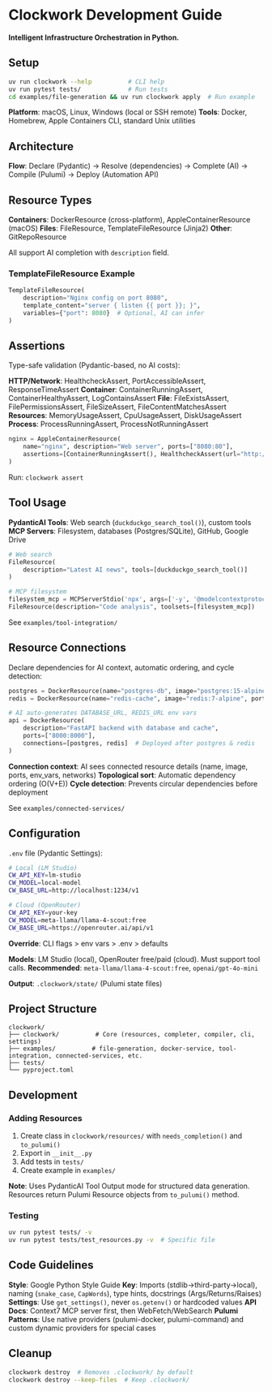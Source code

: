 # Clockwork Development Guide

**Intelligent Infrastructure Orchestration in Python.**

## Setup

```bash
uv run clockwork --help          # CLI help
uv run pytest tests/             # Run tests
cd examples/file-generation && uv run clockwork apply  # Run example
```

**Platform**: macOS, Linux, Windows (local or SSH remote)
**Tools**: Docker, Homebrew, Apple Containers CLI, standard Unix utilities

## Architecture

**Flow**: Declare (Pydantic) → Resolve (dependencies) → Complete (AI) → Compile (Pulumi) → Deploy (Automation API)

## Resource Types

**Containers**: DockerResource (cross-platform), AppleContainerResource (macOS)
**Files**: FileResource, TemplateFileResource (Jinja2)
**Other**: GitRepoResource

All support AI completion with `description` field.

### TemplateFileResource Example

```python
TemplateFileResource(
    description="Nginx config on port 8080",
    template_content="server { listen {{ port }}; }",
    variables={"port": 8080}  # Optional, AI can infer
)
```

## Assertions

Type-safe validation (Pydantic-based, no AI costs):

**HTTP/Network**: HealthcheckAssert, PortAccessibleAssert, ResponseTimeAssert
**Container**: ContainerRunningAssert, ContainerHealthyAssert, LogContainsAssert
**File**: FileExistsAssert, FilePermissionsAssert, FileSizeAssert, FileContentMatchesAssert
**Resources**: MemoryUsageAssert, CpuUsageAssert, DiskUsageAssert
**Process**: ProcessRunningAssert, ProcessNotRunningAssert

```python
nginx = AppleContainerResource(
    name="nginx", description="Web server", ports=["8080:80"],
    assertions=[ContainerRunningAssert(), HealthcheckAssert(url="http://localhost:8080")]
)
```

Run: `clockwork assert`

## Tool Usage

**PydanticAI Tools**: Web search (`duckduckgo_search_tool()`), custom tools
**MCP Servers**: Filesystem, databases (Postgres/SQLite), GitHub, Google Drive

```python
# Web search
FileResource(
    description="Latest AI news", tools=[duckduckgo_search_tool()]
)

# MCP filesystem
filesystem_mcp = MCPServerStdio('npx', args=['-y', '@modelcontextprotocol/server-filesystem', '/path'])
FileResource(description="Code analysis", toolsets=[filesystem_mcp])
```

See `examples/tool-integration/`

## Resource Connections

Declare dependencies for AI context, automatic ordering, and cycle detection:

```python
postgres = DockerResource(name="postgres-db", image="postgres:15-alpine", ports=["5432:5432"])
redis = DockerResource(name="redis-cache", image="redis:7-alpine", ports=["6379:6379"])

# AI auto-generates DATABASE_URL, REDIS_URL env vars
api = DockerResource(
    description="FastAPI backend with database and cache",
    ports=["8000:8000"],
    connections=[postgres, redis]  # Deployed after postgres & redis
)
```

**Connection context**: AI sees connected resource details (name, image, ports, env_vars, networks)
**Topological sort**: Automatic dependency ordering (O(V+E))
**Cycle detection**: Prevents circular dependencies before deployment

See `examples/connected-services/`

## Configuration

`.env` file (Pydantic Settings):

```bash
# Local (LM Studio)
CW_API_KEY=lm-studio
CW_MODEL=local-model
CW_BASE_URL=http://localhost:1234/v1

# Cloud (OpenRouter)
CW_API_KEY=your-key
CW_MODEL=meta-llama/llama-4-scout:free
CW_BASE_URL=https://openrouter.ai/api/v1
```

**Override**: CLI flags > env vars > .env > defaults

**Models**: LM Studio (local), OpenRouter free/paid (cloud). Must support tool calls.
**Recommended**: `meta-llama/llama-4-scout:free`, `openai/gpt-4o-mini`

**Output**: `.clockwork/state/` (Pulumi state files)

## Project Structure

```text
clockwork/
├── clockwork/          # Core (resources, completer, compiler, cli, settings)
├── examples/          # file-generation, docker-service, tool-integration, connected-services, etc.
├── tests/
└── pyproject.toml
```

## Development

### Adding Resources

1. Create class in `clockwork/resources/` with `needs_completion()` and `to_pulumi()`
2. Export in `__init__.py`
3. Add tests in `tests/`
4. Create example in `examples/`

**Note**: Uses PydanticAI Tool Output mode for structured data generation. Resources return Pulumi Resource objects from `to_pulumi()` method.

### Testing

```bash
uv run pytest tests/ -v
uv run pytest tests/test_resources.py -v  # Specific file
```

## Code Guidelines

**Style**: Google Python Style Guide
**Key**: Imports (stdlib→third-party→local), naming (`snake_case`, `CapWords`), type hints, docstrings (Args/Returns/Raises)
**Settings**: Use `get_settings()`, never `os.getenv()` or hardcoded values
**API Docs**: Context7 MCP server first, then WebFetch/WebSearch
**Pulumi Patterns**: Use native providers (pulumi-docker, pulumi-command) and custom dynamic providers for special cases

## Cleanup

```bash
clockwork destroy  # Removes .clockwork/ by default
clockwork destroy --keep-files  # Keep .clockwork/
```
